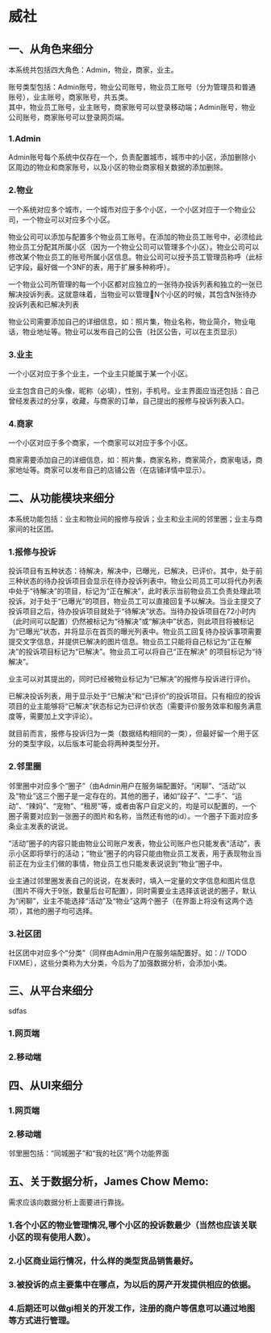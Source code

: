 # 威社

## 一、从角色来细分
本系统共包括四大角色：Admin，物业，商家，业主。  
  
账号类型包括：Admin账号，物业公司账号，物业员工账号（分为管理员和普通账号），业主账号，商家账号，共五类。  
其中，物业员工账号，业主账号，商家账号可以登录移动端；Admin账号，物业公司账号，商家账号可以登录网页端。  
### 1.Admin  
Admin账号每个系统中仅存在一个，负责配置城市，城市中的小区，添加删除小区周边的物业和商家账号，以及小区的物业商家相关数据的添加删除。
### 2.物业  
一个系统对应多个城市，一个城市对应于多个小区，一个小区对应于一个物业公司，一个物业可以对应多个小区。  
  
物业公司可以添加与配置多个物业员工账号。在添加的物业员工账号中，必须给此物业员工分配其所属小区（因为一个物业公司可以管理多个小区）。物业公司可以修改某个物业员工的账号所属小区信息。物业公司可以授予员工管理员称呼（此标记字段，最好做一个3NF的表，用于扩展多种称呼）。  
  
一个物业公司所管理的每一个小区都对应独立的一张待办投诉列表和独立的一张已解决投诉列表。这就意味着，当物业可以管理N个小区的时候，其包含N张待办投诉列表和已解决列表  
  
物业公司需要添加自己的详细信息，如：照片集，物业名称，物业简介，物业电话，物业地址等。物业可以发布自己的公告（社区公告，可以在主页显示）    
 
### 3.业主  
一个小区对应于多个业主，一个业主只能属于某一个小区。  
  
业主包含自己的头像，昵称（必填），性别，手机号。业主界面应当还包括：自己曾经发表过的分享，收藏，与商家的订单，自己提出的报修与投诉列表入口。  
  
### 4.商家  
一个小区对应于多个商家，一个商家可以对应于多个小区。  
  
商家需要添加自己的详细信息，如：照片集，商家名称，商家简介，商家电话，商家地址等。商家可以发布自己的店铺公告（在店铺详情中显示）。  
  
## 二、从功能模块来细分  
本系统功能包括：业主和物业间的报修与投诉；业主和业主间的邻里圈；业主与商家间的社区团。  
### 1.报修与投诉  
投诉项目有五种状态：待解决，解决中，已曝光，已解决，已评价。其中，处于前三种状态的待办投诉项目会显示在待办投诉列表中。物业公司员工可以将代办列表中处于“待解决”的项目，标记为“正在解决”，此时表示当前物业员工负责处理此项投诉。对于处于“已曝光”的项目，物业员工可以直接回复予以解决。当业主提交了投诉项目之后，待办投诉项目就处于“待解决”状态。当待办投诉项目在72小时内（此时间可以配置）仍然被标记为“待解决”或“解决中”状态，则此项目将被标记为“已曝光”状态，并将显示在首页的曝光列表中。物业员工回复待办投诉事项需要提交文字信息，并提供已解决的图片信息。物业员工只能将自己标记为“正在解决”的投诉项目标记为“已解决”。物业员工可以将自己“正在解决” 的项目标记为“待解决”。  
  
业主可以对其提出的，同时已经被物业标记为“已解决”的报修与投诉进行评价。   
  
已解决投诉列表，用于显示处于“已解决”和“已评价”的投诉项目。只有相应的投诉项目的业主能够将“已解决”状态标记为已评价状态（需要评价服务效率和服务满意度等，需要加上文字评论）。  
  
就目前而言，报修与投诉归为一类（数据结构相同的一类），但最好留一个用于区分的类型字段，以后版本可能会将两种类型分开。 
### 2.邻里圈  
邻里圈中对应多个“圈子”（由Admin用户在服务端配置好。“闲聊”、“活动”以及“物业”这三个圈子是一定存在的。其他的圈子，诸如“段子”、“二手”、“运动”、“辣妈”、“宠物”、“租房”等，或者由客户自定义的，均是可以配置的，一个圈子需要对应到一张圈子的图片和名称，当然还有他的id）。一个圈子下面对应多条业主发表的说说。  
  
“活动”圈子的内容只能由物业公司账户发表，物业公司账户也只能发表“活动”，表示小区即将举行的活动；“物业”圈子的内容只能由物业员工发表，用于表现物业当前正在为业主们做的事情，物业员工也只能发表说说到“物业”圈子中。  
  
业主通过邻里圈发表自己的说说，在发表时，填入一定量的文字信息和图片信息（图片不得大于9张，数量后台可配置），同时需要业主选择该说说的圈子，默认为“闲聊”，业主不能选择“活动”及“物业”这两个圈子（在界面上将没有这两个选项），其他的圈子均可选择。  
### 3.社区团  
社区团中对应多个“分类”（同样由Admin用户在服务端配置好。如：// TODO FIXME），这些分类称为大分类，今后为了加强数据分析，会添加小类。  
  
## 三、从平台来细分  
sdfas  
### 1.网页端  
  
### 2.移动端  
  
  
## 四、从UI来细分  
### 1.网页端  
  
### 2.移动端  
邻里圈包括：“同城圈子”和“我的社区”两个功能界面

  
  

## 五、关于数据分析，James Chow Memo:
需求应该向数据分析上面要进行靠拢。
### 1.各个小区的物业管理情况,哪个小区的投诉数最少（当然也应该关联小区的现有使用人数）。
### 2.小区商业运行情况，什么样的类型货品销售最好。
### 3.被投诉的点主要集中在哪点，为以后的房产开发提供相应的依据。
### 4.后期还可以做gi相关的开发工作，注册的商户等信息可以通过地图等方式进行管理。